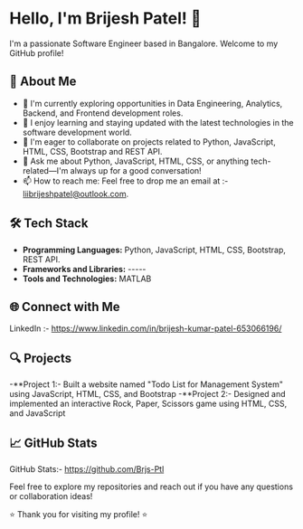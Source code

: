 # Hello, I'm Brijesh Patel! 👋

I'm a passionate Software Engineer based in Bangalore. Welcome to my GitHub profile!

## 🚀 About Me

- 🔭 I'm currently exploring opportunities in Data Engineering, Analytics, Backend, and Frontend development roles.
- 🌱 I enjoy learning and staying updated with the latest technologies in the software development world.
- 👯 I'm eager to collaborate on projects related to Python, JavaScript, HTML, CSS, Bootstrap and REST API.
- 💬 Ask me about Python, JavaScript, HTML, CSS, or anything tech-related—I'm always up for a good conversation!
- 📫 How to reach me: Feel free to drop me an email at :- liibrijeshpatel@outlook.com.

## 🛠️ Tech Stack

- **Programming Languages:** Python, JavaScript, HTML, CSS, Bootstrap, REST API.
- **Frameworks and Libraries:** -----
- **Tools and Technologies:** MATLAB

## 🌐 Connect with Me

LinkedIn :- https://www.linkedin.com/in/brijesh-kumar-patel-653066196/


## 🔍 Projects
-**Project 1:- Built a website named "Todo List for Management System" using JavaScript, HTML, CSS, and Bootstrap
-**Project 2:- Designed and implemented an interactive Rock, Paper, Scissors game using HTML, CSS, and JavaScript

## 📈 GitHub Stats

GitHub Stats:- https://github.com/Brjs-Ptl

Feel free to explore my repositories and reach out if you have any questions or collaboration ideas!

⭐️ Thank you for visiting my profile! ⭐️

